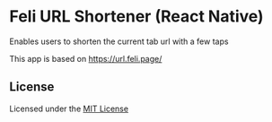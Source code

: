 # Feli URL Shortener (React Native)

Enables users to shorten the current tab url with a few taps

This app is based on https://url.feli.page/

## License
Licensed under the [MIT License](LICENSE)